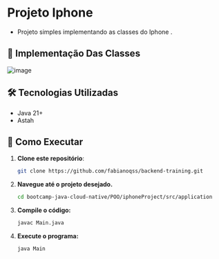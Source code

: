 # Projeto Iphone

- Projeto simples implementando as classes do Iphone .

## 📌 Implementação Das Classes

![image](https://github.com/user-attachments/assets/e0e803c7-0ee9-459a-8e1b-ce6e1dec06c4)

## 🛠️ Tecnologias Utilizadas

- Java 21+
- Astah

## 🚀 Como Executar

1. **Clone este repositório**:

   ```bash
   git clone https://github.com/fabianoqss/backend-training.git

   ```

2. **Navegue até o projeto desejado.**

   ```bash
   cd bootcamp-java-cloud-native/POO/iphoneProject/src/application

   ```

3. **Compile o código:**

   ```bash
   javac Main.java

   ```

4. **Execute o programa:**
   ```bash
   java Main
   ```
